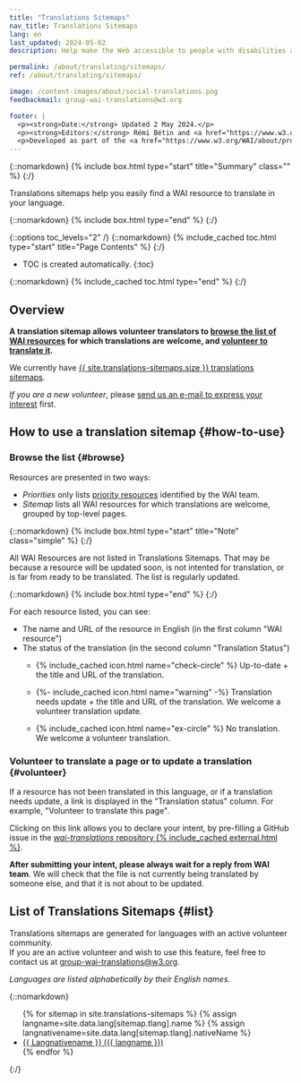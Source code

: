 ```yaml
---
title: "Translations Sitemaps"
nav_title: Translations Sitemaps
lang: en
last_updated: 2024-05-02
description: Help make the Web accessible to people with disabilities around the world. We appreciate your contributions to translating W3C WAI accessibility resources.

permalink: /about/translating/sitemaps/
ref: /about/translating/sitemaps/

image: /content-images/about/social-translations.png
feedbackmail: group-wai-translations@w3.org

footer: |
  <p><strong>Date:</strong> Updated 2 May 2024.</p>
  <p><strong>Editors:</strong> Rémi Bétin and <a href="https://www.w3.org/People/Shawn/">Shawn Lawton Henry</a>.</p>
  <p>Developed as part of the <a href="https://www.w3.org/WAI/about/projects/wai-coop/">WAI-CooP project</a>, co-funded by the European Commission.</p>
---
```


{::nomarkdown}
{% include box.html type="start" title="Summary" class="" %}
{:/}

Translations sitemaps help you easily find a WAI resource to translate in your language.

{::nomarkdown}
{% include box.html type="end" %}
{:/}

{::options toc_levels="2" /}
{::nomarkdown}
{% include_cached toc.html type="start" title="Page Contents" %}
{:/}

-   TOC is created automatically.
{:toc}

{::nomarkdown}
{% include_cached toc.html type="end" %}
{:/}

## Overview

**A translation sitemap allows volunteer translators to [browse the list of WAI resources](#browse) for which translations are welcome, and [volunteer to translate it](#volunteer).**

We currently have [{{ site.translations-sitemaps.size }} translations sitemaps](#list).

_If you are a new volunteer_, please [send us an e-mail to express your interest](/about/translating/resources/#intent) first.

## How to use a translation sitemap {#how-to-use}

### Browse the list {#browse}

Resources are presented in two ways:
- _Priorities_ only lists [priority resources](/about/translating/resources/#priorities) identified by the WAI team.
- _Sitemap_ lists all WAI resources for which translations are welcome, grouped by top-level pages.

{::nomarkdown}
{% include box.html type="start" title="Note" class="simple" %}
{:/}

All WAI Resources are not listed in Translations Sitemaps. That may be because a resource will be updated soon, is not intented for translation, or is far from ready to be translated. The list is regularly updated.

{::nomarkdown}
{% include box.html type="end" %}
{:/}

For each resource listed, you can see:
- The name and URL of the resource in English (in the first column "WAI resource")
- The status of the translation (in the second column "Translation Status")
  - <p>{% include_cached icon.html name="check-circle" %} Up-to-date + the title and URL of the translation.</p>
  - <p>{%- include_cached icon.html name="warning" -%} Translation needs update + the title and URL of the translation. We welcome a volunteer translation update.</p>
  - <p>{% include_cached icon.html name="ex-circle" %} No translation. We welcome a volunteer translation.</p>

### Volunteer to translate a page or to update a translation {#volunteer}

If a resource has not been translated in this language, or if a translation needs update, a link is displayed in the "Translation status" column. For example, "Volunteer to translate this page".

Clicking on this link allows you to declare your intent, by pre-filling a GitHub issue in the [_wai-translations_ repository {% include_cached external.html %}](https://github.com/w3c/wai-translations/).

**After submitting your intent, please always wait for a reply from WAI team**. We will check that the file is not currently being translated by someone else, and that it is not about to be updated.

## List of Translations Sitemaps {#list}

Translations sitemaps are generated for languages with an active volunteer community.\
If you are an active volunteer and wish to use this feature, feel free to contact us at [group-wai-translations@w3.org](mailto:group-wai-translations@w3.org).

_Languages are listed alphabetically by their English names._

{::nomarkdown}
<ul>
  {% for sitemap in site.translations-sitemaps %}
    {% assign langname=site.data.lang[sitemap.tlang].name %}
    {% assign langnativename=site.data.lang[sitemap.tlang].nativeName %}
    <li><a href="{{ sitemap.permalink | relative_url }}"><span lang="sitemap.tlang" style="text-transform: capitalize;">{{ langnativename }}</span> ({{ langname }})</a></li>
  {% endfor %}
</ul>
{:/}